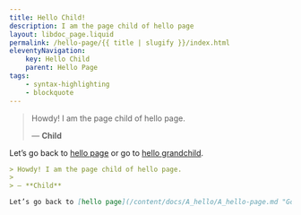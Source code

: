 ```yaml
---
title: Hello Child!
description: I am the page child of hello page
layout: libdoc_page.liquid
permalink: /hello-page/{{ title | slugify }}/index.html
eleventyNavigation:
    key: Hello Child
    parent: Hello Page
tags:
    - syntax-highlighting
    - blockquote
---
```

> Howdy! I am the page child of hello page.
> 
> ― **Child**

Let’s go back to [hello page](/content/docs/A_hello/A_hello-page.md "Go back to hello page") or go to [hello grandchild](./A1a_hello-grandchild/A1a_hello-grandchild.md "Go to hello grandchild page").

```markdown
> Howdy! I am the page child of hello page.
> 
> ― **Child**

Let’s go back to [hello page](/content/docs/A_hello/A_hello-page.md "Go back to hello page") or go to [hello grandchild](./A1a_hello-grandchild/A1a_hello-grandchild.md "Go to hello grandchild page").
```